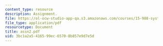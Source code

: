 ```yaml
---
content_type: resource
description: Assignment.
file: https://ol-ocw-studio-app-qa.s3.amazonaws.com/courses/15-988-system-dynamics-self-study-fall-1998-spring-1999/3bc1a2a5416599ec65708b857e9d7e5d_assn2.pdf
file_type: application/pdf
resourcetype: Document
title: assn2.pdf
uid: 3bc1a2a5-4165-99ec-6570-8b857e9d7e5d
---
```

